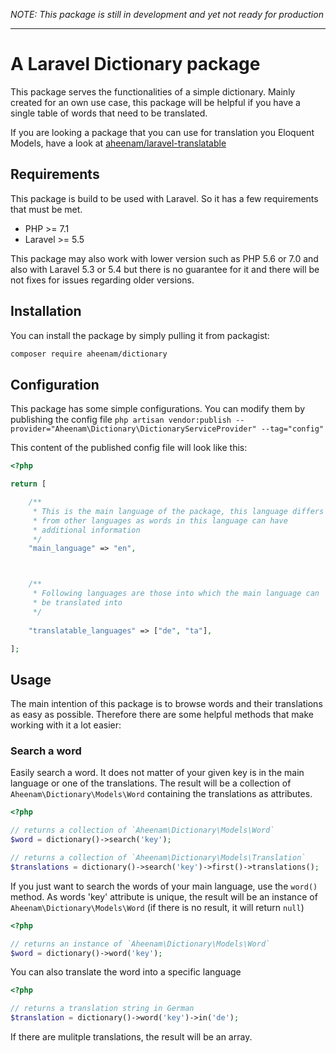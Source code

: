 *NOTE: This package is still in development and yet not ready for production*

---

A Laravel Dictionary package
===

This package serves the functionalities of a simple dictionary. Mainly created for an own use case, this package will be helpful if you have a single table of words that need to be translated.

If you are looking a package that you can use for translation you Eloquent Models, have a look at [aheenam/laravel-translatable](https://github.com/Aheenam/laravel-translatable)

Requirements
---

This package is build to be used with Laravel. So it has a few requirements that must be met.

- PHP >= 7.1
- Laravel >= 5.5

This package may also work with lower version such as PHP 5.6 or 7.0 and also with Laravel 5.3 or 5.4 but there is no guarantee for it and there will be not fixes for issues regarding older versions.

Installation
---

You can install the package by simply pulling it from packagist:

```bash
composer require aheenam/dictionary
```

Configuration
---

This package has some simple configurations. You can modify them by publishing the config file `php artisan vendor:publish --provider="Aheenam\Dictionary\DictionaryServiceProvider" --tag="config"`

This content of the published config file will look like this:

```php
<?php

return [

    /**
     * This is the main language of the package, this language differs
     * from other languages as words in this language can have
     * additional information
     */
    "main_language" => "en",



    /**
     * Following languages are those into which the main language can 
     * be translated into
     */
    
    "translatable_languages" => ["de", "ta"],

];
```

Usage
---

The main intention of this package is to browse words and their translations as easy as possible. Therefore there are some helpful methods that make working with it a lot easier:

### Search a word

Easily search a word. It does not matter of your given key is in the main language or one of the translations. The result will be a collection of `Aheenam\Dictionary\Models\Word` containing the translations as attributes.

```php
<?php

// returns a collection of `Aheenam\Dictionary\Models\Word`
$word = dictionary()->search('key');

// returns a collection of `Aheenam\Dictionary\Models\Translation`
$translations = dictionary()->search('key')->first()->translations();
```

If you just want to search the words of your main language, use the `word()` method. As words 'key' attribute is unique, the result will be an instance of `Aheenam\Dictionary\Models\Word` (if there is no result, it will return `null`)

```php
<?php

// returns an instance of `Aheenam\Dictionary\Models\Word`
$word = dictionary()->word('key');
```

You can also translate the word into a specific language

```php
<?php

// returns a translation string in German
$translation = dictionary()->word('key')->in('de');
```

If there are mulitple translations, the result will be an array.